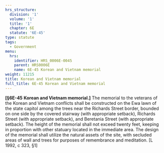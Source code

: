 ```yaml
---
hrs_structure:
  division: '1'
  volume: '1'
  title: '1'
  chapter: 6E
  statute: '6E-45'
type: statute
tags:
  - Government
menu:
  hrs:
    identifier: HRS_0006E-0045
    parent: HRS0006E
    name: 6E-45 Korean and Vietnam memorial
weight: 11215
title: Korean and Vietnam memorial
full_title: 6E-45 Korean and Vietnam memorial
---
```

**[§6E-45** **Korean and Vietnam memorial.]** The memorial to the veterans of the Korean and Vietnam conflicts shall be constructed on the Ewa lawn of the state capitol among the trees near the Richards Street border, bounded on one side by the covered stairway (with appropriate setback), Richards Street (with appropriate setback), and Beretania Street (with appropriate setback). The height of the memorial shall not exceed twenty feet, keeping in proportion with other statuary located in the immediate area. The design of the memorial shall utilize the natural assets of the site, with secluded areas of wall and trees for purposes of remembrance and meditation. [L 1992, c 323, §1]